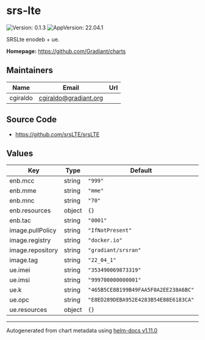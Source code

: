 # srs-lte

![Version: 0.1.3](https://img.shields.io/badge/Version-0.1.3-informational?style=flat-square) ![AppVersion: 22.04.1](https://img.shields.io/badge/AppVersion-22.04.1-informational?style=flat-square)

SRSLte enodeb + ue.

**Homepage:** <https://github.com/Gradiant/charts>

## Maintainers

| Name | Email | Url |
| ---- | ------ | --- |
| cgiraldo | <cgiraldo@gradiant.org> |  |

## Source Code

* <https://github.com/srsLTE/srsLTE>

## Values

| Key | Type | Default | Description |
|-----|------|---------|-------------|
| enb.mcc | string | `"999"` |  |
| enb.mme | string | `"mme"` |  |
| enb.mnc | string | `"70"` |  |
| enb.resources | object | `{}` |  |
| enb.tac | string | `"0001"` |  |
| image.pullPolicy | string | `"IfNotPresent"` |  |
| image.registry | string | `"docker.io"` |  |
| image.repository | string | `"gradiant/srsran"` |  |
| image.tag | string | `"22_04_1"` |  |
| ue.imei | string | `"353490069873319"` |  |
| ue.imsi | string | `"999700000000001"` |  |
| ue.k | string | `"465B5CE8B199B49FAA5F0A2EE238A6BC"` |  |
| ue.opc | string | `"E8ED289DEBA952E4283B54E88E6183CA"` |  |
| ue.resources | object | `{}` |  |

----------------------------------------------
Autogenerated from chart metadata using [helm-docs v1.11.0](https://github.com/norwoodj/helm-docs/releases/v1.11.0)
